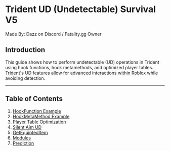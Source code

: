 # Trident UD (Undetectable) Survival V5

Made By: Dazz on Discord / Fatality.gg Owner

## Introduction

This guide shows how to perform undetectable (UD) operations in Trident using hook functions, hook metamethods, and optimized player tables. Trident's UD features allow for advanced interactions within Roblox while avoiding detection.

---

## Table of Contents

1. [HookFunction Example](https://github.com/Demonitycc/docs/blob/main/hookfunction.lua)
2. [HookMetaMethod Example](https://github.com/Demonitycc/docs/blob/main/hookmetamethod.lua)
3. [Player Table Optimization](https://github.com/Demonitycc/docs/blob/main/playertable.lua)
4. [Silent Aim UD](https://github.com/Demonitycc/docs/blob/main/SilentAim.lua)
5. [ GetEquiptedItem ](https://github.com/Demonitycc/docs/blob/main/GetEquiptedItem.lua)
6. [ Modules ](https://github.com/Demonitycc/docs/blob/main/Modules.lua)
7. [ Prediction ](https://github.com/Demonitycc/docs/blob/main/Prediction.lua)
